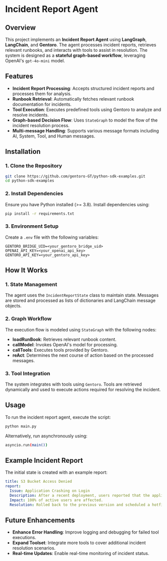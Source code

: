 # Incident Report Agent

## Overview
This project implements an **Incident Report Agent** using **LangGraph**, **LangChain**, and **Gentoro**. The agent processes incident reports, retrieves relevant runbooks, and interacts with tools to assist in resolution. The system is designed as a **stateful graph-based workflow**, leveraging OpenAI's `gpt-4o-mini` model.

## Features
- **Incident Report Processing**: Accepts structured incident reports and processes them for analysis.
- **Runbook Retrieval**: Automatically fetches relevant runbook documentation for incidents.
- **Tool Execution**: Executes predefined tools using Gentoro to analyze and resolve incidents.
- **Graph-based Decision Flow**: Uses `StateGraph` to model the flow of the incident resolution process.
- **Multi-message Handling**: Supports various message formats including AI, System, Tool, and Human messages.

## Installation
### 1. Clone the Repository
```sh
git clone https://github.com/gentoro-GT/python-sdk-examples.git
cd python-sdk-examples
```

### 2. Install Dependencies
Ensure you have Python installed (>= 3.8). Install dependencies using:
```sh
pip install -r requirements.txt
```

### 3. Environment Setup
Create a `.env` file with the following variables:
```env
GENTORO_BRIDGE_UID=<your_gentoro_bridge_uid>
OPENAI_API_KEY=<your_openai_api_key>
GENTORO_API_KEY=<your_gentoro_api_key>
```

## How It Works
### 1. **State Management**
The agent uses the `IncidentReportState` class to maintain state. Messages are stored and processed as lists of dictionaries and LangChain message objects.

### 2. **Graph Workflow**
The execution flow is modeled using `StateGraph` with the following nodes:
- **loadRunBook**: Retrieves relevant runbook content.
- **callModel**: Invokes OpenAI's model for processing.
- **callTools**: Executes tools provided by Gentoro.
- **reAct**: Determines the next course of action based on the processed messages.

### 3. **Tool Integration**
The system integrates with tools using `Gentoro`. Tools are retrieved dynamically and used to execute actions required for resolving the incident.

## Usage
To run the incident report agent, execute the script:
```sh
python main.py
```
Alternatively, run asynchronously using:
```sh
asyncio.run(main())
```

## Example Incident Report
The initial state is created with an example report:
```yaml
title: S3 Bucket Access Denied
report:
  Issue: Application Crashing on Login
  Description: After a recent deployment, users reported that the application crashes upon entering valid login credentials.
  Impact: 100% of active users are affected.
  Resolution: Rolled back to the previous version and scheduled a hotfix deployment.
```

## Future Enhancements
- **Enhance Error Handling**: Improve logging and debugging for failed tool executions.
- **Expand Toolset**: Integrate more tools to cover additional incident resolution scenarios.
- **Real-time Updates**: Enable real-time monitoring of incident status.
